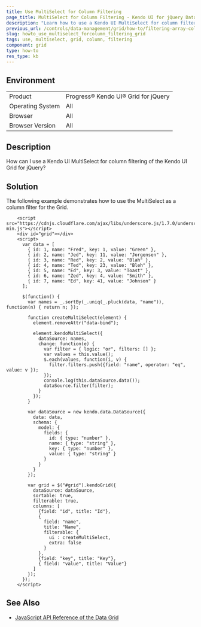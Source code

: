 ```yaml
---
title: Use MultiSelect for Column Filtering
page_title: MultiSelect for Column Filtering - Kendo UI for jQuery Data Grid
description: "Learn how to use a Kendo UI MultiSelect for column filtering of the Kendo UI Grid for jQuery."
previous_url: /controls/data-management/grid/how-to/filtering-array-column-using-multiselect, /controls/data-management/grid/how-to/multiselect-used-for-column-filtering, /web/grid/how-to/multiselect-used-for-column-filtering, /controls/data-management/grid/how-to/filtering/multiselect-used-for-column-filtering, /controls/editors/multiselect/how-to/multiselect-for-grid-column-filtering, /controls/editors/multiselect/how-to/integration/multiselect-for-grid-column-filtering
slug: howto_use_multiselect_forcolumn_filtering_grid
tags: use, multiselect, grid, column, filtering
component: grid
type: how-to
res_type: kb
---
```


## Environment

<table>
 <tr>
  <td>Product</td>
  <td>Progress® Kendo UI® Grid for jQuery</td> 
 </tr>
 <tr>
  <td>Operating System</td>
  <td>All</td>
 </tr>
 <tr>
  <td>Browser</td>
  <td>All</td>
 </tr>
 <tr>
  <td>Browser Version</td>
  <td>All</td>
 </tr>
</table>

## Description

How can I use a Kendo UI MultiSelect for column filtering of the Kendo UI Grid for jQuery?

## Solution

The following example demonstrates how to use the MultiSelect as a column filter for the Grid.

```dojo
    <script src="https://cdnjs.cloudflare.com/ajax/libs/underscore.js/1.7.0/underscore-min.js"></script>
    <div id="grid"></div>
    <script>
      var data = [
        { id: 1, name: "Fred", key: 1, value: "Green" },
        { id: 2, name: "Jed", key: 11, value: "Jorgensen" },
        { id: 3, name: "Red", key: 2, value: "Blah" },
        { id: 4, name: "Ted", key: 23, value: "Bleh" },
        { id: 5, name: "Ed", key: 3, value: "Toast" },
        { id: 6, name: "Zed", key: 4, value: "Smith" },
        { id: 7, name: "Ed", key: 41, value: "Johnson" }
      ];

      $(function() {
        var names = _.sortBy(_.uniq(_.pluck(data, "name")), function(n) { return n; });

        function createMultiSelect(element) {
          element.removeAttr("data-bind");

          element.kendoMultiSelect({
            dataSource: names,
            change: function(e) {
              var filter = { logic: "or", filters: [] };
              var values = this.value();
              $.each(values, function(i, v) {
                filter.filters.push({field: "name", operator: "eq", value: v });
              });
              console.log(this.dataSource.data());
              dataSource.filter(filter);
            }
          });
        }

        var dataSource = new kendo.data.DataSource({
          data: data,
          schema: {
            model: {
              fields: {
                id: { type: "number" },
                name: { type: "string" },
                key: { type: "number" },
                value: { type: "string" }
              }
            }
          }
        });

        var grid = $("#grid").kendoGrid({
          dataSource: dataSource,
          sortable: true,
          filterable: true,
          columns: [
            {field: "id", title: "Id"},
            {
              field: "name",
              title: "Name",
              filterable: {
                ui : createMultiSelect,
                extra: false
              }
            },
            {field: "key", title: "Key"},
            { field: "value", title: "Value"}
          ]
        });
      });
    </script>
```

## See Also

* [JavaScript API Reference of the Data Grid](/api/javascript/ui/grid)
